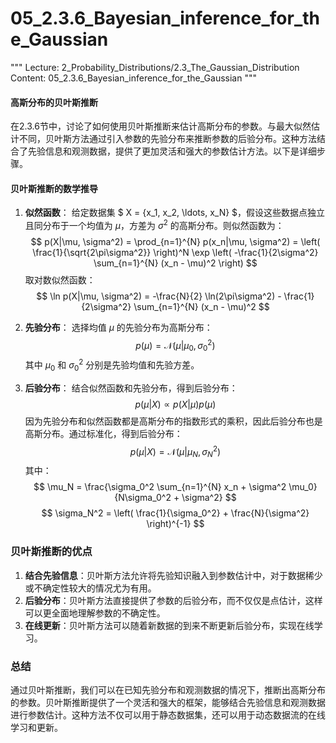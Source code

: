 # 05_2.3.6_Bayesian_inference_for_the_Gaussian

"""
Lecture: 2_Probability_Distributions/2.3_The_Gaussian_Distribution
Content: 05_2.3.6_Bayesian_inference_for_the_Gaussian
"""

#### 高斯分布的贝叶斯推断

在2.3.6节中，讨论了如何使用贝叶斯推断来估计高斯分布的参数。与最大似然估计不同，贝叶斯方法通过引入参数的先验分布来推断参数的后验分布。这种方法结合了先验信息和观测数据，提供了更加灵活和强大的参数估计方法。以下是详细步骤。

#### 贝叶斯推断的数学推导

1. **似然函数**：
   给定数据集 $ X = \{x_1, x_2, \ldots, x_N\} $，假设这些数据点独立且同分布于一个均值为 $\mu$，方差为 $\sigma^2$ 的高斯分布。则似然函数为：
   $$
   p(X|\mu, \sigma^2) = \prod_{n=1}^{N} p(x_n|\mu, \sigma^2) = \left( \frac{1}{\sqrt{2\pi\sigma^2}} \right)^N \exp \left( -\frac{1}{2\sigma^2} \sum_{n=1}^{N} (x_n - \mu)^2 \right)
   $$
   取对数似然函数：
   $$
   \ln p(X|\mu, \sigma^2) = -\frac{N}{2} \ln(2\pi\sigma^2) - \frac{1}{2\sigma^2} \sum_{n=1}^{N} (x_n - \mu)^2
   $$

2. **先验分布**：
   选择均值 $\mu$ 的先验分布为高斯分布：
   $$
   p(\mu) = \mathcal{N}(\mu|\mu_0, \sigma_0^2)
   $$
   其中 $\mu_0$ 和 $\sigma_0^2$ 分别是先验均值和先验方差。

3. **后验分布**：
   结合似然函数和先验分布，得到后验分布：
   $$
   p(\mu|X) \propto p(X|\mu) p(\mu)
   $$
   因为先验分布和似然函数都是高斯分布的指数形式的乘积，因此后验分布也是高斯分布。通过标准化，得到后验分布：
   $$
   p(\mu|X) = \mathcal{N}(\mu|\mu_N, \sigma_N^2)
   $$
   其中：
   $$
   \mu_N = \frac{\sigma_0^2 \sum_{n=1}^{N} x_n + \sigma^2 \mu_0}{N\sigma_0^2 + \sigma^2}
   $$
   $$
   \sigma_N^2 = \left( \frac{1}{\sigma_0^2} + \frac{N}{\sigma^2} \right)^{-1}
   $$

### 贝叶斯推断的优点

1. **结合先验信息**：贝叶斯方法允许将先验知识融入到参数估计中，对于数据稀少或不确定性较大的情况尤为有用。
2. **后验分布**：贝叶斯方法直接提供了参数的后验分布，而不仅仅是点估计，这样可以更全面地理解参数的不确定性。
3. **在线更新**：贝叶斯方法可以随着新数据的到来不断更新后验分布，实现在线学习。

### 总结

通过贝叶斯推断，我们可以在已知先验分布和观测数据的情况下，推断出高斯分布的参数。贝叶斯推断提供了一个灵活和强大的框架，能够结合先验信息和观测数据进行参数估计。这种方法不仅可以用于静态数据集，还可以用于动态数据流的在线学习和更新。